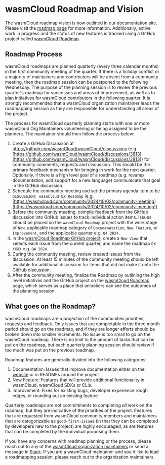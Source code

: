 # wasmCloud Roadmap and Vision

The wasmCloud roadmap vision is now outlined in our documentation site. Please visit the [roadmap page](https://wasmcloud.com/docs/roadmap) for more information. Additionally, active work in progress and the status of new features is tracked using a GitHub project called [wasmCloud Roadmap](https://github.com/orgs/wasmCloud/projects/7/views/3).

## Roadmap Process

wasmCloud roadmaps are planned quarterly (every three calendar months) in the first community meeting of the quarter. If there is a holiday conflict or a majority of maintainers and contributors will be absent from a community meeting, then the roadmap session can be postponed to the following Wednesday. The purpose of the planning session is to review the previous quarter's roadmap for successes and areas of improvement, as well as to plan initiatives for wasmCloud contributors in the following quarter. It is strongly recommended that a wasmCloud organization maintainer leads the roadmapping session as they are responsible for understanding all areas of the project.

The process for wasmCloud quarterly planning starts with one or more wasmCloud Org Maintainers volunteering or being assigned to be the planners. The maintainer should then follow the process below:
1. Create a GitHub Discussion at https://github.com/wasmCloud/wasmCloud/discussions (e.g. [https://github.com/wasmCloud/wasmCloud/discussions/3813](https://github.com/wasmCloud/wasmCloud/discussions/3813)) for community comments, requests and discussion. This should be the primary feedback mechanism for bringing in work for the next quarter. Optionally, if there is a high level goal of a roadmap (e.g. revamp documentation, add support for a new language) communicate that goal in the GitHub discussion.
1. Schedule the community meeting and set the primary agenda item to be `DISCUSSION: wasmCloud QX Roadmap` (e.g. [https://wasmcloud.com/community/2024/10/02/community-meeting](https://wasmcloud.com/community/2024/10/02/community-meeting))
1. Before the community meeting, compile feedback from the GitHub discussion into GitHub issues to track individual action items. Issues should be placed on the `wasmCloud Roadmap` project with the work stage of `Now`, applicable roadmap category of `Documenatation`, `New Feature`, or `Improvement`, and the applicable quarter e.g. `Q4 2024`.
1. In the [wasmCloud Roadmap GitHub project](https://github.com/orgs/wasmCloud/projects/7), create a `New View` that selects each issue from the current quarter, and name the roadmap `QX XXXX` e.g. `Q4 2024`.
1. During the community meeting, review created issues from the discussion. At least 15 minutes of the community meeting should be left available for additional discussion for items that did not make it onto the GitHub discussion.
1. After the community meeting, finalize the Roadmap by outlining the high level initiatives and the GitHub project on the [wasmCloud Roadmap](https://wasmcloud.com/docs/roadmap/) page, which serves as a place that onlookers can see the outcomes of the planning session.

## What goes on the Roadmap?

wasmCloud roadmaps are a projection of the communities priorities, requests and feedback. Only issues that are completable in the three month period should go on the roadmap, and if they are longer efforts should be broken down into smaller increments. No issue is too small to go on the wasmCloud roadmap. There is no limit to the amount of tasks that can be put on the roadmap, but each quarterly planning session should review if too much was put on the previous roadmap.

Roadmap features are generally divided into the following categories:
1. Documentation: Issues that improve documentation either on the [website](https://wasmcloud.com) or in READMEs around the project
1. New Feature: Features that will provide additional functionality in wasmCloud, wasmCloud SDKs or CLIs.
1. Improvement: Fixes for existing bugs, developer experience rough edges, or rounding out an existing feature

Quarterly roadmaps are not committments to completing _all_ work on the roadmap, but they are indicative of the priorities of the project. Features that are requested from wasmCloud community members and maintainers that are categorizable as `good-first-issue`s (in that they can be completed by developers new to the project) are highly encouraged, as are features that can be completed by the individual proposing them.

If you have any concerns with roadmap planning or the process, please reach out to any of the [wasmCloud organization maintainers](https://github.com/wasmCloud/wasmCloud/blob/main/MAINTAINERS.md?plain=1#L7) or send a message in [Slack](https://slack.wasmcloud.com). If you are a wasmCloud maintainer and you'd like to lead a roadmapping session, please reach out to the organization maintainers.
